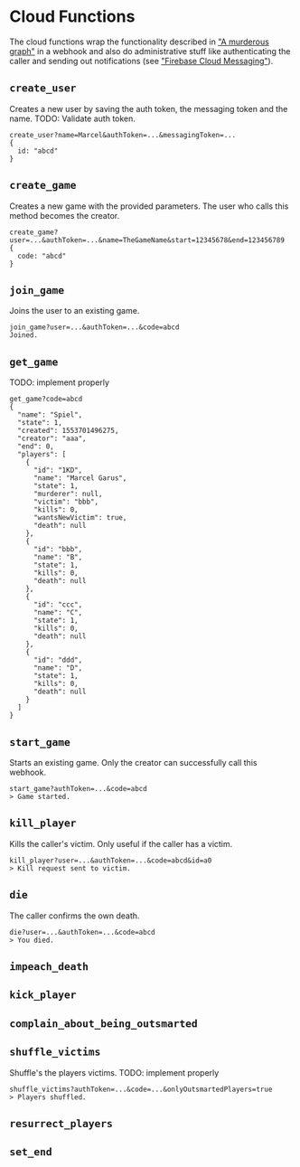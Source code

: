 # Cloud Functions

The cloud functions wrap the functionality described in ["A murderous graph"](murderous_graph.md) in a webhook and also do administrative stuff like authenticating the caller and sending out notifications (see ["Firebase Cloud Messaging"](cloud_messaging.md)).

## `create_user`

Creates a new user by saving the auth token, the messaging token and the name.
TODO: Validate auth token.

```url
create_user?name=Marcel&authToken=...&messagingToken=...
{
  id: "abcd"
}
```

## `create_game`

Creates a new game with the provided parameters.
The user who calls this method becomes the creator.

```url
create_game?user=...&authToken=...&name=TheGameName&start=12345678&end=123456789
{
  code: "abcd"
}
```

## `join_game`

Joins the user to an existing game.

```url
join_game?user=...&authToken=...&code=abcd
Joined.
```

## `get_game`

TODO: implement properly

```url
get_game?code=abcd
{
  "name": "Spiel",
  "state": 1,
  "created": 1553701496275,
  "creator": "aaa",
  "end": 0,
  "players": [
    {
      "id": "1KD",
      "name": "Marcel Garus",
      "state": 1,
      "murderer": null,
      "victim": "bbb",
      "kills": 0,
      "wantsNewVictim": true,
      "death": null
    },
    {
      "id": "bbb",
      "name": "B",
      "state": 1,
      "kills": 0,
      "death": null
    },
    {
      "id": "ccc",
      "name": "C",
      "state": 1,
      "kills": 0,
      "death": null
    },
    {
      "id": "ddd",
      "name": "D",
      "state": 1,
      "kills": 0,
      "death": null
    }
  ]
}
```

## `start_game`

Starts an existing game.
Only the creator can successfully call this webhook.

```url
start_game?authToken=...&code=abcd
> Game started.
```

## `kill_player`

Kills the caller's victim.
Only useful if the caller has a victim.

```url
kill_player?user=...&authToken=...&code=abcd&id=a0
> Kill request sent to victim.
```

## `die`

The caller confirms the own death.

```url
die?user=...&authToken=...&code=abcd
> You died.
```

## `impeach_death`

## `kick_player`

## `complain_about_being_outsmarted`

## `shuffle_victims`

Shuffle's the players victims.
TODO: implement properly

```url
shuffle_victims?authToken=...&code=...&onlyOutsmartedPlayers=true
> Players shuffled.
```

## `resurrect_players`

## `set_end`
